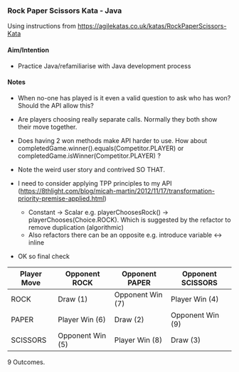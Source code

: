 ### Rock Paper Scissors Kata - Java

Using instructions from https://agilekatas.co.uk/katas/RockPaperScissors-Kata

#### Aim/Intention

- Practice Java/refamiliarise with Java development process

#### Notes

- When no-one has played is it even a valid question to ask who has won? Should the API allow this?
- Are players choosing really separate calls. Normally they both show their move together.

- Does having 2 won methods make API harder to use. How about completedGame.winner().equals(Competitor.PLAYER) or completedGame.isWinner(Competitor.PLAYER) ?

- Note the weird user story and contrived SO THAT.

- I need to consider applying TPP principles to my API (https://8thlight.com/blog/micah-martin/2012/11/17/transformation-priority-premise-applied.html)
    - Constant -> Scalar e.g. playerChoosesRock() -> playerChooses(Choice.ROCK). Which is suggested by the refactor to remove duplication (algorithmic)
    - Also refactors there can be an opposite e.g. introduce variable <-> inline
    
- OK so final check

| Player Move | Opponent ROCK | Opponent PAPER | Opponent SCISSORS |
| --- | --- | --- | --- |
| ROCK | Draw (1) | Opponent Win (7) | Player Win (4) |
| PAPER | Player Win (6) | Draw (2) | Opponent Win (9) |
| SCISSORS | Opponent Win (5) | Player Win (8) | Draw (3) |

9 Outcomes.